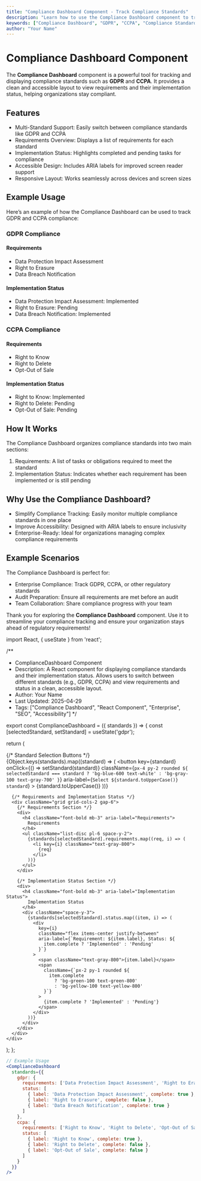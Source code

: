 ```yaml
---
title: "Compliance Dashboard Component - Track Compliance Standards"
description: "Learn how to use the Compliance Dashboard component to track and display compliance standards like GDPR and CCPA. View requirements and implementation status in a clean, accessible layout."
keywords: ["Compliance Dashboard", "GDPR", "CCPA", "Compliance Standards", "Accessibility", "Enterprise"]
author: "Your Name"
---
```


# Compliance Dashboard Component

The **Compliance Dashboard** component is a powerful tool for tracking and displaying compliance standards such as **GDPR** and **CCPA**. It provides a clean and accessible layout to view requirements and their implementation status, helping organizations stay compliant.

## Features

* Multi-Standard Support: Easily switch between compliance standards like GDPR and CCPA
* Requirements Overview: Displays a list of requirements for each standard
* Implementation Status: Highlights completed and pending tasks for compliance
* Accessible Design: Includes ARIA labels for improved screen reader support
* Responsive Layout: Works seamlessly across devices and screen sizes

## Example Usage

Here’s an example of how the Compliance Dashboard can be used to track GDPR and CCPA compliance:

### GDPR Compliance

#### Requirements

* Data Protection Impact Assessment
* Right to Erasure
* Data Breach Notification

#### Implementation Status

* Data Protection Impact Assessment: Implemented
* Right to Erasure: Pending
* Data Breach Notification: Implemented

### CCPA Compliance

#### Requirements

* Right to Know
* Right to Delete
* Opt-Out of Sale

#### Implementation Status

* Right to Know: Implemented
* Right to Delete: Pending
* Opt-Out of Sale: Pending

## How It Works

The Compliance Dashboard organizes compliance standards into two main sections:

1. Requirements: A list of tasks or obligations required to meet the standard
2. Implementation Status: Indicates whether each requirement has been implemented or is still pending

## Why Use the Compliance Dashboard?

* Simplify Compliance Tracking: Easily monitor multiple compliance standards in one place
* Improve Accessibility: Designed with ARIA labels to ensure inclusivity
* Enterprise-Ready: Ideal for organizations managing complex compliance requirements

## Example Scenarios

The Compliance Dashboard is perfect for:

* Enterprise Compliance: Track GDPR, CCPA, or other regulatory standards
* Audit Preparation: Ensure all requirements are met before an audit
* Team Collaboration: Share compliance progress with your team

Thank you for exploring the **Compliance Dashboard** component. Use it to streamline your compliance tracking and ensure your organization stays ahead of regulatory requirements!

import React, { useState } from 'react';

/**
 * ComplianceDashboard Component
 * Description: A React component for displaying compliance standards and their implementation status. Allows users to switch between different standards (e.g., GDPR, CCPA) and view requirements and status in a clean, accessible layout.
 * Author: Your Name
 * Last Updated: 2025-04-29
 * Tags: ["Compliance Dashboard", "React Component", "Enterprise", "SEO", "Accessibility"]
 */

export const ComplianceDashboard = ({ standards }) => {
  const [selectedStandard, setStandard] = useState('gdpr');

  return (
    <div className="bg-white rounded-lg shadow-sm p-6">
      {/* Standard Selection Buttons */}
      <div className="flex space-x-4 mb-6" aria-label="Compliance Standards">
        {Object.keys(standards).map((standard) => (
          <button
            key={standard}
            onClick={() => setStandard(standard)}
            className={`px-4 py-2 rounded ${
              selectedStandard === standard
                ? 'bg-blue-600 text-white'
                : 'bg-gray-100 text-gray-700'
            }`}
            aria-label={`Select ${standard.toUpperCase()} standard`}
          >
            {standard.toUpperCase()}
          </button>
        ))}
      </div>

      {/* Requirements and Implementation Status */}
      <div className="grid grid-cols-2 gap-6">
        {/* Requirements Section */}
        <div>
          <h4 className="font-bold mb-3" aria-label="Requirements">
            Requirements
          </h4>
          <ul className="list-disc pl-6 space-y-2">
            {standards[selectedStandard].requirements.map((req, i) => (
              <li key={i} className="text-gray-800">
                {req}
              </li>
            ))}
          </ul>
        </div>

        {/* Implementation Status Section */}
        <div>
          <h4 className="font-bold mb-3" aria-label="Implementation Status">
            Implementation Status
          </h4>
          <div className="space-y-3">
            {standards[selectedStandard].status.map((item, i) => (
              <div
                key={i}
                className="flex items-center justify-between"
                aria-label={`Requirement: ${item.label}, Status: ${
                  item.complete ? 'Implemented' : 'Pending'
                }`}
              >
                <span className="text-gray-800">{item.label}</span>
                <span
                  className={`px-2 py-1 rounded ${
                    item.complete
                      ? 'bg-green-100 text-green-800'
                      : 'bg-yellow-100 text-yellow-800'
                  }`}
                >
                  {item.complete ? 'Implemented' : 'Pending'}
                </span>
              </div>
            ))}
          </div>
        </div>
      </div>
    </div>
  );
};

```jsx
// Example Usage
<ComplianceDashboard
  standards={{
    gdpr: {
      requirements: ['Data Protection Impact Assessment', 'Right to Erasure', 'Data Breach Notification'],
      status: [
        { label: 'Data Protection Impact Assessment', complete: true },
        { label: 'Right to Erasure', complete: false },
        { label: 'Data Breach Notification', complete: true }
      ]
    },
    ccpa: {
      requirements: ['Right to Know', 'Right to Delete', 'Opt-Out of Sale'],
      status: [
        { label: 'Right to Know', complete: true },
        { label: 'Right to Delete', complete: false },
        { label: 'Opt-Out of Sale', complete: false }
      ]
    }
  }}
/>
